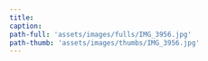 ```yaml
---
title:
caption:
path-full: 'assets/images/fulls/IMG_3956.jpg'
path-thumb: 'assets/images/thumbs/IMG_3956.jpg'
---
```

